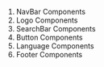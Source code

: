
1. NavBar Components
2. Logo Components
3. SearchBar Components
4. Button Components
5. Language Components
6. Footer Components